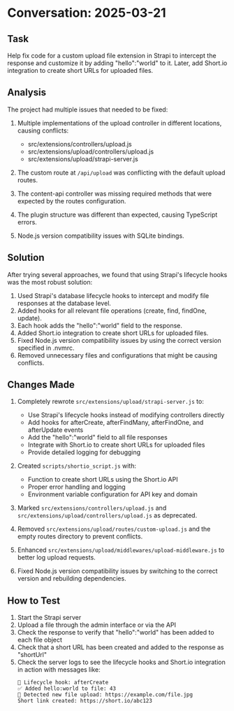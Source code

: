 # Conversation: 2025-03-21

## Task
Help fix code for a custom upload file extension in Strapi to intercept the response and customize it by adding "hello":"world" to it. Later, add Short.io integration to create short URLs for uploaded files.

## Analysis
The project had multiple issues that needed to be fixed:

1. Multiple implementations of the upload controller in different locations, causing conflicts:
   - src/extensions/controllers/upload.js
   - src/extensions/upload/controllers/upload.js
   - src/extensions/upload/strapi-server.js

2. The custom route at `/api/upload` was conflicting with the default upload routes.

3. The content-api controller was missing required methods that were expected by the routes configuration.

4. The plugin structure was different than expected, causing TypeScript errors.

5. Node.js version compatibility issues with SQLite bindings.

## Solution
After trying several approaches, we found that using Strapi's lifecycle hooks was the most robust solution:

1. Used Strapi's database lifecycle hooks to intercept and modify file responses at the database level.
2. Added hooks for all relevant file operations (create, find, findOne, update).
3. Each hook adds the "hello":"world" field to the response.
4. Added Short.io integration to create short URLs for uploaded files.
5. Fixed Node.js version compatibility issues by using the correct version specified in .nvmrc.
6. Removed unnecessary files and configurations that might be causing conflicts.

## Changes Made
1. Completely rewrote `src/extensions/upload/strapi-server.js` to:
   - Use Strapi's lifecycle hooks instead of modifying controllers directly
   - Add hooks for afterCreate, afterFindMany, afterFindOne, and afterUpdate events
   - Add the "hello":"world" field to all file responses
   - Integrate with Short.io to create short URLs for uploaded files
   - Provide detailed logging for debugging

2. Created `scripts/shortio_script.js` with:
   - Function to create short URLs using the Short.io API
   - Proper error handling and logging
   - Environment variable configuration for API key and domain

3. Marked `src/extensions/controllers/upload.js` and `src/extensions/upload/controllers/upload.js` as deprecated.

4. Removed `src/extensions/upload/routes/custom-upload.js` and the empty routes directory to prevent conflicts.

5. Enhanced `src/extensions/upload/middlewares/upload-middleware.js` to better log upload requests.

6. Fixed Node.js version compatibility issues by switching to the correct version and rebuilding dependencies.

## How to Test
1. Start the Strapi server
2. Upload a file through the admin interface or via the API
3. Check the response to verify that "hello":"world" has been added to each file object
4. Check that a short URL has been created and added to the response as "shortUrl"
5. Check the server logs to see the lifecycle hooks and Short.io integration in action with messages like:
   ```
   🔄 Lifecycle hook: afterCreate
   ✅ Added hello:world to file: 43
   📁 Detected new file upload: https://example.com/file.jpg
   Short link created: https://short.io/abc123
   ```
